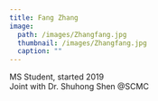 ```yaml
---
title: Fang Zhang
image: 
  path: /images/Zhangfang.jpg
  thumbnail: /images/Zhangfang.jpg
  caption: ""
---
```

MS Student, started 2019  
Joint with Dr. Shuhong Shen @SCMC  